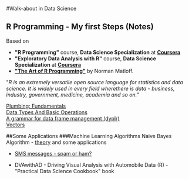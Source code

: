 #Walk-about in Data Science

## R Programming - My first Steps (Notes)
Based on 

* __"R Programming"__ course, __Data Science Specialization__ at __[Coursera](https://www.coursera.org/specialization/jhudatascience/1?utm_medium=courseDescripTop)__ 
* __"Exploratory Data Analysis with R"__ course, __Data Science Specialization__ at __[Coursera](https://www.coursera.org/specialization/jhudatascience/1?utm_medium=courseDescripTop)__ 
* __["The Art of R Programming"](http://shop.oreilly.com/product/9781593273842.do)__ by Norman Matloff.


"_R is an extremely versatile open source language for statistics and data science. It is widely used in every field wherethere is data - business, industry, government, medicine, academia and so on._"


[Plumbing: Fundamentals](https://github.com/pparacch/PlayingWithDataScience/blob/master/R_plumbing.md)  
[Data Types And Basic Operations](https://github.com/pparacch/PlayingWithDataScience/blob/master/R_data_types_and_basic_operations.md)  
[A grammar for data frame management (dyplr)](https://github.com/pparacch/PlayingWithDataScience/blob/master/R_dplyr.md)  
[Vectors](https://github.com/pparacch/PlayingWithDataScience/blob/master/R_vectors.md) 


##Some Applications
###Machine Learning Algorithms
Naive Bayes Algorithm - [theory](https://github.com/pparacch/PlayingWithDataScience/blob/master/machineLearning/ClassificationUsingNaiveBayes.md) and  some applications

* [SMS messages - spam or ham?](https://github.com/pparacch/PlayingWithDataScience/blob/master/machineLearning/ClassificationUsingNaiveBayes_example.md)


* DVAwithAD - Driving Visual Analysis with Automobile Data (R) - "Practical Data Science Cookbook" book 
